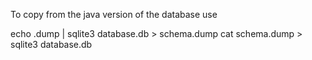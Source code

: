 To copy from the java version of the database use

echo .dump | sqlite3 database.db > schema.dump
cat schema.dump > sqlite3 database.db